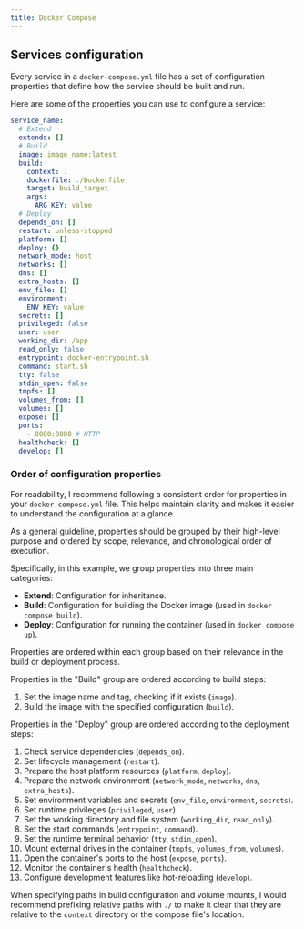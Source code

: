 ```yaml
---
title: Docker Compose
---
```


## Services configuration

Every service in a `docker-compose.yml` file has a set of configuration properties that define how the service should be built and run.

Here are some of the properties you can use to configure a service:

```yaml
service_name:
  # Extend
  extends: []
  # Build
  image: image_name:latest
  build:
    context: .
    dockerfile: ./Dockerfile
    target: build_target
    args:
      ARG_KEY: value
  # Deploy
  depends_on: []
  restart: unless-stopped
  platform: []
  deploy: {}
  network_mode: host
  networks: []
  dns: []
  extra_hosts: []
  env_file: []
  environment:
    ENV_KEY: value
  secrets: []
  privileged: false
  user: user
  working_dir: /app
  read_only: false
  entrypoint: docker-entrypoint.sh
  command: start.sh
  tty: false
  stdin_open: false
  tmpfs: []
  volumes_from: []
  volumes: []
  expose: []
  ports:
    - 8080:8080 # HTTP
  healthcheck: []
  develop: []
```


### Order of configuration properties

For readability, I recommend following a consistent order for properties in your `docker-compose.yml` file. This helps maintain clarity and makes it easier to understand the configuration at a glance.

As a general guideline, properties should be grouped by their high-level purpose and ordered by scope, relevance, and chronological order of execution.

Specifically, in this example, we group properties into three main categories:
- **Extend**: Configuration for inheritance.
- **Build**: Configuration for building the Docker image (used in `docker compose build`).
- **Deploy**: Configuration for running the container (used in `docker compose up`).

Properties are ordered within each group based on their relevance in the build or deployment process.

Properties in the "Build" group are ordered according to build steps:
1. Set the image name and tag, checking if it exists (`image`).
2. Build the image with the specified configuration (`build`).

Properties in the "Deploy" group are ordered according to the deployment steps:
1. Check service dependencies (`depends_on`).
2. Set lifecycle management (`restart`).
3. Prepare the host platform resources (`platform`, `deploy`).
4. Prepare the network environment (`network_mode`, `networks`, `dns`, `extra_hosts`).
5. Set environment variables and secrets (`env_file`, `environment`, `secrets`).
6. Set runtime privileges (`privileged`, `user`).
7. Set the working directory and file system (`working_dir`, `read_only`).
8.  Set the start commands (`entrypoint`, `command`).
9.  Set the runtime terminal behavior (`tty`, `stdin_open`).
10. Mount external drives in the container (`tmpfs`, `volumes_from`, `volumes`).
11. Open the container's ports to the host (`expose`, `ports`).
12. Monitor the container's health (`healthcheck`).
13. Configure development features like hot-reloading (`develop`).

When specifying paths in build configuration and volume mounts, I would recommend prefixing relative paths with `./` to make it clear that they are relative to the `context` directory or the compose file's location.
